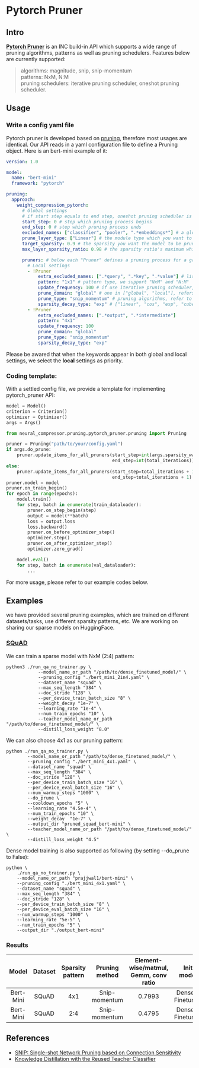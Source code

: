 # Pytorch Pruner
## Intro
[**Pytorch Pruner**](https://github.com/intel/neural-compressor/tree/master/neural_compressor/experimental/pytorch_pruner) is an INC build-in API which supports a wide range of pruning algorithms, patterns as well as pruning schedulers. Features below are currently supported:
> algorithms: magnitude, snip, snip-momentum\
> patterns: NxM, N:M\
> pruning schedulers: iterative pruning scheduler, oneshot pruning scheduler.

## Usage
### Write a config yaml file
Pytorch pruner is developed based on [pruning](https://github.com/intel/neural-compressor/blob/master/neural_compressor/experimental/pruning.py), therefore most usages are identical. Our API reads in a yaml configuration file to define a Pruning object. Here is an bert-mini example of it:
```yaml
version: 1.0

model:
  name: "bert-mini"
  framework: "pytorch"

pruning:
  approach:
    weight_compression_pytorch:
      # Global settings
      # if start step equals to end step, oneshot pruning scheduler is enabled. Otherwise the API automatically implements iterative pruning scheduler.
      start_step: 0 # step which pruning process begins
      end_step: 0 # step which pruning process ends
      excluded_names: ["classifier", "pooler", ".*embeddings*"] # a global announcement of layers which you do not wish to prune. 
      prune_layer_type: ["Linear"] # the module type which you want to prune (Linear, Conv2d, etc.)
      target_sparsity: 0.9 # the sparsity you want the model to be pruned.
      max_layer_sparsity_ratio: 0.98 # the sparsity ratio's maximum which one layer can reach.

      pruners: # below each "Pruner" defines a pruning process for a group of layers. This enables us to apply different pruning methods for different layers in one model.
        # Local settings
        - !Pruner
            extra_excluded_names: [".*query", ".*key", ".*value"] # list of regular expressions, containing the layer names you wish not to be included in this pruner
            pattern: "1x1" # pattern type, we support "NxM" and "N:M"
            update_frequency: 100 # if use iterative pruning scheduler, this define the pruning frequency.
            prune_domain: "global" # one in ["global", "local"], refers to the score map is computed out of entire parameters or its corresponding layer's weight.
            prune_type: "snip_momentum" # pruning algorithms, refer to pytorch_pruner/pruner.py
            sparsity_decay_type: "exp" # ["linear", "cos", "exp", "cube"] ways to determine the target sparsity during iterative pruning.
        - !Pruner
            extra_excluded_names: [".*output", ".*intermediate"]
            pattern: "4x1"
            update_frequency: 100
            prune_domain: "global"
            prune_type: "snip_momentum"
            sparsity_decay_type: "exp"
```
Please be awared that when the keywords appear in both global and local settings, we select the **local** settings as priority.
### Coding template:
With a settled config file, we provide a template for implementing pytorch_pruner API:

```python
model = Model()
criterion = Criterion()
optimizer = Optimizer()
args = Args()

from neural_compressor.pruning.pytorch_pruner.pruning import Pruning

pruner = Pruning("path/to/your/config.yaml")
if args.do_prune:
    pruner.update_items_for_all_pruners(start_step=int(args.sparsity_warm_epochs * num_iterations),
                                        end_step=int(total_iterations))  ##iterative
else:
    pruner.update_items_for_all_pruners(start_step=total_iterations + 1,
                                        end_step=total_iterations + 1)  ## remove the pruner
pruner.model = model
pruner.on_train_begin()
for epoch in range(epochs):
    model.train()
    for step, batch in enumerate(train_dataloader):
        pruner.on_step_begin(step)
        output = model(**batch)
        loss = output.loss
        loss.backward()
        pruner.on_before_optimizer_step()
        optimizer.step()
        pruner.on_after_optimizer_step()
        optimizer.zero_grad()

    model.eval()
    for step, batch in enumerate(val_dataloader):
        ...
```
For more usage, please refer to our example codes below.

## Examples
we have provided several pruning examples, which are trained on different datasets/tasks, use different sparsity patterns, etc. We are working on sharing our sparse models on HuggingFace.
### [SQuAD](https://github.com/intel/neural-compressor/tree/master/examples/pytorch/nlp/huggingface_models/question-answering/pruning)
We can train a sparse model with NxM (2:4) pattern:
```
python3 ./run_qa_no_trainer.py \
            --model_name_or_path "/path/to/dense_finetuned_model/" \
            --pruning_config "./bert_mini_2in4.yaml" \
            --dataset_name "squad" \
            --max_seq_length "384" \
            --doc_stride "128" \
            --per_device_train_batch_size "8" \
            --weight_decay "1e-7" \
            --learning_rate "1e-4" \
            --num_train_epochs "10" \
            --teacher_model_name_or_path "/path/to/dense_finetuned_model/" \
            --distill_loss_weight "8.0"
```
We can also choose 4x1 as our pruning pattern:
```
python ./run_qa_no_trainer.py \
        --model_name_or_path "/path/to/dense_finetuned_model/" \
        --pruning_config "./bert_mini_4x1.yaml" \
        --dataset_name "squad" \
        --max_seq_length "384" \
        --doc_stride "128" \
        --per_device_train_batch_size "16" \
        --per_device_eval_batch_size "16" \
        --num_warmup_steps "1000" \
        --do_prune \
        --cooldown_epochs "5" \
        --learning_rate "4.5e-4" \
        --num_train_epochs "10" \
        --weight_decay  "1e-7" \
        --output_dir "pruned_squad_bert-mini" \
        --teacher_model_name_or_path "/path/to/dense_finetuned_model/" \
        --distill_loss_weight "4.5"
```
Dense model training is also supported as following (by setting --do_prune to False):
```
python \
    ./run_qa_no_trainer.py \
    --model_name_or_path "prajjwal1/bert-mini" \
    --pruning_config "./bert_mini_4x1.yaml" \
    --dataset_name "squad" \
    --max_seq_length "384" \
    --doc_stride "128" \
    --per_device_train_batch_size "8" \
    --per_device_eval_batch_size "16" \
    --num_warmup_steps "1000" \
    --learning_rate "5e-5" \
    --num_train_epochs "5" \
    --output_dir "./output_bert-mini"
```
### Results
|  Model  | Dataset  |  Sparsity pattern |Pruning method |Element-wise/matmul, Gemm, conv ratio | Init model | Dense F1 (mean/max)| Sparse F1 (mean/max)| Relative drop|
|  :----:  | :----:  | :----: | :----: |:----: |:----:| :----: | :----: | :----: |
| Bert-Mini  | SQuAD |  4x1  | Snip-momentum |0.7993 | Dense & Finetuned | 0.7662/0.7687 | 0.7617/0.7627 | -0.78% |
| Bert-Mini  | SQuAD |  2:4  | Snip-momentum |0.4795 | Dense & Finetuned | 0.7662/0.7687 | 0.7645/0.7685 | -0.02% |

## References
* [SNIP: Single-shot Network Pruning based on Connection Sensitivity](https://arxiv.org/abs/1810.02340)
* [Knowledge Distillation with the Reused Teacher Classifier](https://arxiv.org/abs/2203.14001)

